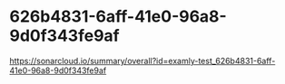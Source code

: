 # 626b4831-6aff-41e0-96a8-9d0f343fe9af
https://sonarcloud.io/summary/overall?id=examly-test_626b4831-6aff-41e0-96a8-9d0f343fe9af
